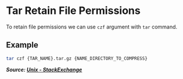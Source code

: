 # Tar Retain File Permissions

To retain file permissions we can use `czf` argument with `tar` command.

## Example

```bash
tar czf {TAR_NAME}.tar.gz {NAME_DIRECTORY_TO_COMPRESS}
```

**_Source: [Unix - StackExchange](https://unix.stackexchange.com/a/46971)_**
